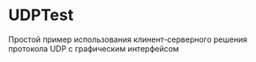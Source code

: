 # UDPTest
Простой пример использования клинент-серверного решения протокола UDP с графическим интерфейсом
